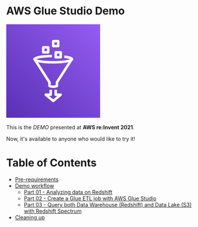 # AWS Glue Studio Demo

![AWS Glue Studio Demo - Cover](assets/images/01-cover-aws-glue.png)

This is the *DEMO* presented at **AWS re:Invent 2021**.

Now, it's available to anyone who would like to try it!

# Table of Contents

- [Pre-requirements](/contents/pre-requirements.md)
- [Demo workflow](/contents/demo-workflow.md)
  - [Part 01 - Analyzing data on Redshift](/contents/demo-workflow.md#part-01---analyzing-data-on-redshift)
  - [Part 02 - Create a Glue ETL job with AWS Glue Studio](/contents/demo-workflow.md#part-02---create-a-glue-etl-job-with-aws-glue-studio)
  - [Part 03 - Query both Data Warehouse (Redshift) and Data Lake (S3) with Redshift Spectrum](/contents/demo-workflow.md#part-03---query-both-data-warehouse-redshift-and-data-lake-s3-with-redshift-spectrum)
- [Cleaning up](/contents/cleaning-up.md)
